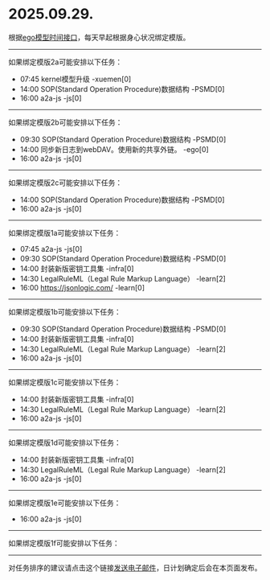 # 2025.09.29.

根据[ego模型时间接口](https://gitee.com/hyg/blog/blob/master/timeflow.md)，每天早起根据身心状况绑定模版。

---
如果绑定模版2a可能安排以下任务：

- 07:45	kernel模型升级 -xuemen[0]
- 14:00	SOP(Standard Operation Procedure)数据结构 -PSMD[0]
- 16:00	a2a-js -js[0]

---
如果绑定模版2b可能安排以下任务：

- 09:30	SOP(Standard Operation Procedure)数据结构 -PSMD[0]
- 14:00	同步新日志到webDAV。使用新的共享外链。 -ego[0]
- 16:00	a2a-js -js[0]

---
如果绑定模版2c可能安排以下任务：

- 14:00	SOP(Standard Operation Procedure)数据结构 -PSMD[0]
- 16:00	a2a-js -js[0]

---
如果绑定模版1a可能安排以下任务：

- 07:45	a2a-js -js[0]
- 09:30	SOP(Standard Operation Procedure)数据结构 -PSMD[0]
- 14:00	封装新版密钥工具集 -infra[0]
- 14:30	LegalRuleML（Legal Rule Markup Language） -learn[2]
- 16:00	https://jsonlogic.com/ -learn[0]

---
如果绑定模版1b可能安排以下任务：

- 09:30	SOP(Standard Operation Procedure)数据结构 -PSMD[0]
- 14:00	封装新版密钥工具集 -infra[0]
- 14:30	LegalRuleML（Legal Rule Markup Language） -learn[2]
- 16:00	a2a-js -js[0]

---
如果绑定模版1c可能安排以下任务：

- 14:00	封装新版密钥工具集 -infra[0]
- 14:30	LegalRuleML（Legal Rule Markup Language） -learn[2]
- 16:00	a2a-js -js[0]

---
如果绑定模版1d可能安排以下任务：

- 14:00	封装新版密钥工具集 -infra[0]
- 14:30	LegalRuleML（Legal Rule Markup Language） -learn[2]
- 16:00	a2a-js -js[0]

---
如果绑定模版1e可能安排以下任务：

- 16:00	a2a-js -js[0]

---
如果绑定模版1f可能安排以下任务：


---
对任务排序的建议请点击这个链接<a href="mailto:huangyg@mars22.com?subject=关于2025.09.29.任务排序的建议&body=date: 2025.09.29.%0D%0Afile: ../../blog/release/time/d.20250929.md%0D%0A---请勿修改邮件主题及以上内容---%0D%0A">发送电子邮件</a>，日计划确定后会在本页面发布。